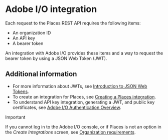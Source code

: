 # Adobe I/O integration

Each request to the Places REST API requires the following items:

* An organization ID
* An API key
* A bearer token

An integration with Adobe I/O provides these items and a way to request the bearer token by using a JSON Web Token (JWT). 

## Additional information

* For more information about JWTs, see [Introduction to JSON Web Tokens](https://jwt.io/introduction/).
* To create an integration for Places, see [Creating a Places integration](/help/places-rest-apis/adobe-i-o-integration/create-a-places-integration.md).
* To understand API key integration, generating a JWT, and public key certificates, see [Adobe I/O Authentication Overview](https://www.adobe.io/apis/cloudplatform/console/authentication/gettingstarted.html).

>[!IMPORTANT]
>
>If you cannot log in to the Adobe I/O console, or if Places is not an option in the _Create Integrations_ screen, see [Organization requirements](/help/places-rest-apis/organizational-requirements.md).

